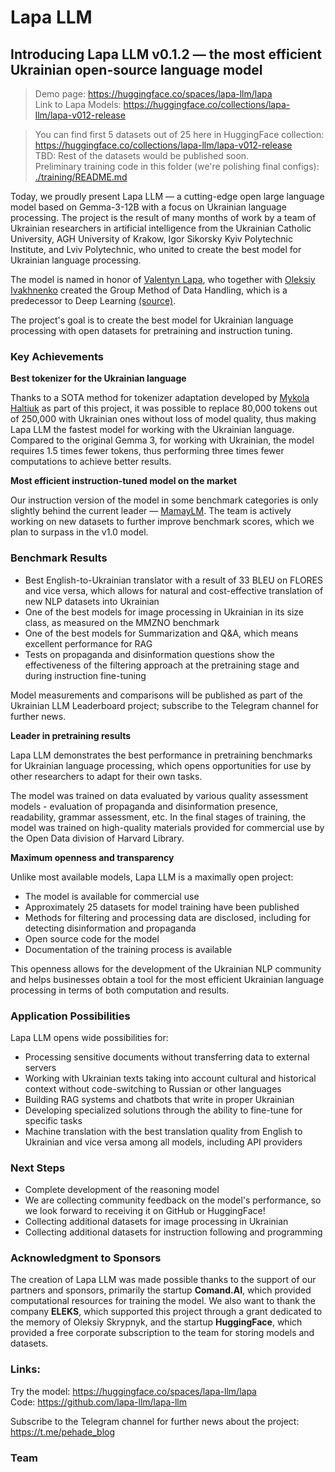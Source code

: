 # Lapa LLM

## Introducing Lapa LLM v0.1.2 — the most efficient Ukrainian open-source language model



> Demo page: https://huggingface.co/spaces/lapa-llm/lapa  
> Link to Lapa Models: https://huggingface.co/collections/lapa-llm/lapa-v012-release  

> You can find first 5 datasets out of 25 here in HuggingFace collection: https://huggingface.co/collections/lapa-llm/lapa-v012-release  
> TBD: Rest of the datasets would be published soon.  
> Preliminary training code in this folder (we're polishing final configs): [./training/README.md](training/README.md)  


Today, we proudly present Lapa LLM — a cutting-edge open large language model based on Gemma-3-12B with a focus on Ukrainian language processing. The project is the result of many months of work by a team of Ukrainian researchers in artificial intelligence from the Ukrainian Catholic University, AGH University of Krakow, Igor Sikorsky Kyiv Polytechnic Institute, and Lviv Polytechnic, who united to create the best model for Ukrainian language processing.

The model is named in honor of [Valentyn Lapa](https://de.wikipedia.org/wiki/Walentyn_Lapa), who together with [Oleksiy Ivakhnenko](https://uk.wikipedia.org/wiki/%D0%86%D0%B2%D0%B0%D1%85%D0%BD%D0%B5%D0%BD%D0%BA%D0%BE_%D0%9E%D0%BB%D0%B5%D0%BA%D1%81%D1%96%D0%B9_%D0%93%D1%80%D0%B8%D0%B3%D0%BE%D1%80%D0%BE%D0%B2%D0%B8%D1%87) created the Group Method of Data Handling, which is a predecessor to Deep Learning [(source)](https://people.idsia.ch/~juergen/DeepLearning2July2014.pdf).

The project's goal is to create the best model for Ukrainian language processing with open datasets for pretraining and instruction tuning.

### Key Achievements

**Best tokenizer for the Ukrainian language**

Thanks to a SOTA method for tokenizer adaptation developed by [Mykola Haltiuk](https://www.linkedin.com/in/mykola-haltiuk/) as part of this project, it was possible to replace 80,000 tokens out of 250,000 with Ukrainian ones without loss of model quality, thus making Lapa LLM the fastest model for working with the Ukrainian language. Compared to the original Gemma 3, for working with Ukrainian, the model requires 1.5 times fewer tokens, thus performing three times fewer computations to achieve better results.

**Most efficient instruction-tuned model on the market**

Our instruction version of the model in some benchmark categories is only slightly behind the current leader — [MamayLM](https://huggingface.co/spaces/INSAIT-Institute/mamaylm-v1-blog). The team is actively working on new datasets to further improve benchmark scores, which we plan to surpass in the v1.0 model.

### Benchmark Results

- Best English-to-Ukrainian translator with a result of 33 BLEU on FLORES and vice versa, which allows for natural and cost-effective translation of new NLP datasets into Ukrainian
- One of the best models for image processing in Ukrainian in its size class, as measured on the MMZNO benchmark
- One of the best models for Summarization and Q&A, which means excellent performance for RAG
- Tests on propaganda and disinformation questions show the effectiveness of the filtering approach at the pretraining stage and during instruction fine-tuning

Model measurements and comparisons will be published as part of the Ukrainian LLM Leaderboard project; subscribe to the Telegram channel for further news.

**Leader in pretraining results**

Lapa LLM demonstrates the best performance in pretraining benchmarks for Ukrainian language processing, which opens opportunities for use by other researchers to adapt for their own tasks.

The model was trained on data evaluated by various quality assessment models - evaluation of propaganda and disinformation presence, readability, grammar assessment, etc. In the final stages of training, the model was trained on high-quality materials provided for commercial use by the Open Data division of Harvard Library.

**Maximum openness and transparency**

Unlike most available models, Lapa LLM is a maximally open project:
- The model is available for commercial use
- Approximately 25 datasets for model training have been published
- Methods for filtering and processing data are disclosed, including for detecting disinformation and propaganda
- Open source code for the model
- Documentation of the training process is available

This openness allows for the development of the Ukrainian NLP community and helps businesses obtain a tool for the most efficient Ukrainian language processing in terms of both computation and results.

### Application Possibilities

Lapa LLM opens wide possibilities for:
- Processing sensitive documents without transferring data to external servers
- Working with Ukrainian texts taking into account cultural and historical context without code-switching to Russian or other languages
- Building RAG systems and chatbots that write in proper Ukrainian
- Developing specialized solutions through the ability to fine-tune for specific tasks
- Machine translation with the best translation quality from English to Ukrainian and vice versa among all models, including API providers

### Next Steps

- Complete development of the reasoning model
- We are collecting community feedback on the model's performance, so we look forward to receiving it on GitHub or HuggingFace!
- Collecting additional datasets for image processing in Ukrainian
- Collecting additional datasets for instruction following and programming

### Acknowledgment to Sponsors

The creation of Lapa LLM was made possible thanks to the support of our partners and sponsors, primarily the startup **Comand.AI**, which provided computational resources for training the model. We also want to thank the company **ELEKS**, which supported this project through a grant dedicated to the memory of Oleksiy Skrypnyk, and the startup **HuggingFace**, which provided a free corporate subscription to the team for storing models and datasets.

### Links:

Try the model: https://huggingface.co/spaces/lapa-llm/lapa  
Code: https://github.com/lapa-llm/lapa-llm

Subscribe to the Telegram channel for further news about the project: https://t.me/pehade_blog

### Team